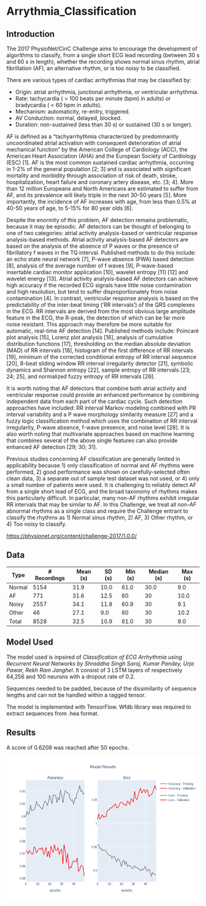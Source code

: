 # Arrythmia_Classification

## Introduction

The 2017 PhysioNet/CinC Challenge aims to encourage the development of algorithms to classify, from a single short ECG lead recording (between 30 s and 60 s in length), whether the recording shows normal sinus rhythm, atrial fibrillation (AF), an alternative rhythm, or is too noisy to be classified.

There are various types of cardiac arrhythmias that may be classified by:


- Origin: atrial arrhythmia, junctional arrhythmia, or ventricular arrhythmia.
- Rate: tachycardia ( > 100 beats per minute (bpm) in adults) or bradycardia ( < 60 bpm in adults).
- Mechanism: automaticity, re-entry, triggered.
- AV Conduction: normal, delayed, blocked.
- Duration: non-sustained (less than 30 s) or sustained (30 s or longer).


AF is defined as a “tachyarrhythmia characterized by predominantly uncoordinated atrial activation with consequent deterioration of atrial mechanical function” by the American College of Cardiology (ACC), the American Heart Association (AHA) and the European Society of Cardiology (ESC) [1]. AF is the most common sustained cardiac arrhythmia, occurring in 1-2% of the general population [2; 3] and is associated with significant mortality and morbidity through association of risk of death, stroke, hospitalization, heart failure and coronary artery disease, etc. [3; 4]. More than 12 million Europeans and North Americans are estimated to suffer from AF, and its prevalence will likely triple in the next 30-50 years [5]. More importantly, the incidence of AF increases with age, from less than 0.5% at 40-50 years of age, to 5-15% for 80 year olds [6].

Despite the enormity of this problem, AF detection remains problematic, because it may be episodic. AF detectors can be thought of belonging to one of two categories: atrial activity analysis-based or ventricular response analysis-based methods. Atrial activity analysis-based AF detectors are based on the analysis of the absence of P waves or the presence of fibrillatory f waves in the TQ interval. Published methods to do this include: an echo state neural network [7], P-wave absence (PWA) based detection [8], analysis of the average number of f waves [9], P-wave-based insertable cardiac monitor application [10], wavelet entropy [11] [12] and wavelet energy [13]. Atrial activity analysis-based AF detectors can achieve high accuracy if the recorded ECG signals have little noise contamination and high resolution, but tend to suffer disproportionately from noise contamination [4]. In contrast, ventricular response analysis is based on the predictability of the inter-beat timing (‘RR intervals’) of the QRS complexes in the ECG. RR intervals are derived from the most obvious large amplitude feature in the ECG, the R-peak, the detection of which can be far more noise resistant. This approach may therefore be more suitable for automatic, real-time AF detection [14]. Published methods include: Poincaré plot analysis [15], Lorenz plot analysis [16], analysis of cumulative distribution functions [17], thresholding on the median absolute deviation (MAD) of RR intervals [18], histogram of the first difference of RR intervals [19], minimum of the corrected conditional entropy of RR interval sequence [20], 8-beat sliding window RR interval irregularity detector [21], symbolic dynamics and Shannon entropy [22], sample entropy of RR intervals [23; 24; 25], and normalized fuzzy entropy of RR intervals [26].

It is worth noting that AF detectors that combine both atrial activity and ventricular response could provide an enhanced performance by combining independent data from each part of the cardiac cycle. Such detection approaches have included: RR interval Markov modeling combined with PR interval variability and a P wave morphology similarity measure [27] and a fuzzy logic classification method which uses the combination of RR interval irregularity, P-wave absence, f-wave presence, and noise level [28]. It is also worth noting that multivariate approaches based on machine learning that combines several of the above single features can also provide enhanced AF detection [29; 30; 31].

Previous studies concerning AF classification are generally limited in applicability because 1) only classification of normal and AF rhythms were performed, 2) good performance was shown on carefully-selected often clean data, 3) a separate out of sample test dataset was not used, or 4) only a small number of patients were used. It is challenging to reliably detect AF from a single short lead of ECG, and the broad taxonomy of rhythms makes this particularly difficult. In particular, many non-AF rhythms exhibit irregular RR intervals that may be similar to AF. In this Challenge, we treat all non-AF abnormal rhythms as a single class and require the Challenge entrant to classify the rhythms as 1) Normal sinus rhythm, 2) AF, 3) Other rhythm, or 4) Too noisy to classify.


https://physionet.org/content/challenge-2017/1.0.0/

## Data

| Type   | # Recordings   | Mean (s) | SD (s) | Min (s) | Median (s) | Max (s) |
|--------|----------------|----------|--------|---------|------------|---------|
| Normal |      5154      |     31.9 |  10.0  |   61.0  |    30.0    |   9.0   |
| AF     |      771       |     31.6 |	12.5	|   60	  |    30	     |   10.0  |
| Noisy  |      2557      |     34.1 |  11.8  |   60.9  |    30	     |   9.1   |
| Other  |      46        |     27.1 |	9.0   |	  60    |	   30	     |   10.2  |
| Total  |      8528      |     32.5 |	10.9	|   61.0  |    30      |	 9.0   |

## Model Used

The model used is inpsired of *Classification of ECG Arrhythmia using Recurrent Neural Networks by Shraddha Singh Saroj, Kumar Pandey, Urja Pawar, Rekh Ram Janghel*. It consist of 3 LSTM layers of respectively 64,256 and 100 neurons with a dropout rate of 0.2. 

Sequences needed to be padded, because of the dissimilarity of sequence lengths and can not be handled within a ragged tensor.

The model is implemented with TensorFlow. Wfdb library was required to extract sequences from .hea format. 

## Results

A score of 0.6208 was reached after 50 epochs. 

<img src="https://github.com/sebgra/Arrythmia_Classification/blob/main/ECG_Classification_Results.png"
     alt="Markdown Monster icon"
     style="float: left; margin-right: 10px;" />



